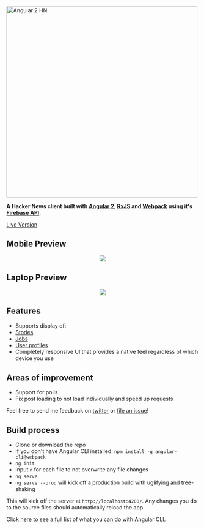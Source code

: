 <img alt="Angular 2 HN" title="Angular 2 HN" src="http://i.imgur.com/92Lll7T.png" width="500">

**A Hacker News client built with [Angular 2](https://angular.io/), [RxJS](http://reactivex.io/) and [Webpack](https://webpack.github.io/) using it's [Firebase API](https://github.com/HackerNews/API).**

[Live Version](https://angular2-hn.firebaseapp.com)

## Mobile Preview

<p align="center">
  <img src = "http://i.imgur.com/46BnTDt.gif">
</p>

## Laptop Preview

<p align="center">
  <img src = "http://i.imgur.com/6QquRtl.gif">
</p>

## Features

 + Supports display of:
  + [Stories](https://angular2-hn.firebaseapp.com/item/12398451)
  + [Jobs](https://angular2-hn.firebaseapp.com/item/12366966)
  + [User profiles](https://angular2-hn.firebaseapp.com/user/dhouston)
 + Completely responsive UI that provides a native feel regardless of which device you use

## Areas of improvement

 - Support for polls
 - Fix post loading to not load individually and speed up requests

Feel free to send me feedback on [twitter](https://twitter.com/hdjirdeh) or [file an issue](https://github.com/hdjirdeh/angular2-hn/issues/new)!

## Build process

 - Clone or download the repo
 - If you don't have Angular CLI installed: `npm install -g angular-cli@webpack`
 - `ng init`
 - Input `n` for each file to not overwrite any file changes
 - `ng serve`
 - `ng serve --prod` will kick off a production build with uglifying and tree-shaking

This will kick off the server at `http://localhost:4200/`. Any changes you do to the source files should automatically reload the app.

Click [here](https://cli.angular.io/) to see a full list of what you can do with Angular CLI.